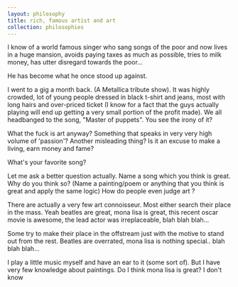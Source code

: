 ```yaml
---
layout: philosophy
title: rich, famous artist and art
collection: philosophies
---
```



I know of a world famous singer who sang songs of the poor and now lives in a huge mansion, avoids paying taxes as much as possible, tries to milk money, has utter disregard towards the poor...

He has become what he once stood up against.

I went to a gig a month back. (A Metallica tribute show). It was highly crowded, lot of young people dressed in black t-shirt and jeans, most with long hairs and over-priced ticket (I know for a fact that the guys actually playing will end up getting a very small portion of the profit made). We all headbanged to the song, "Master of puppets". You see the irony of it?


What the fuck is art anyway?
Something that speaks in very very high volume of 'passion'? Another misleading thing? Is it an excuse to make a living, earn money and fame?


What's your favorite song?

Let me ask a better question actually. Name a song which you think is great. Why do you think so? (Name a painting/poem or anything that you think is great and apply the same logic) How do people even judge art ?


There are actually a very few art connoisseur. Most either search their place in the mass. Yeah beatles are great, mona lisa is great, this recent oscar movie is awesome, the lead actor was irreplaceable, blah blah  blah...

Some try to make their place in the offstream just with the motive to stand out from the rest. Beatles are overrated, mona lisa is nothing special.. blah blah blah...

I play a little music myself and have an ear to it (some sort of). But I have very few knowledge about paintings. Do I think mona lisa is great? I don't know

